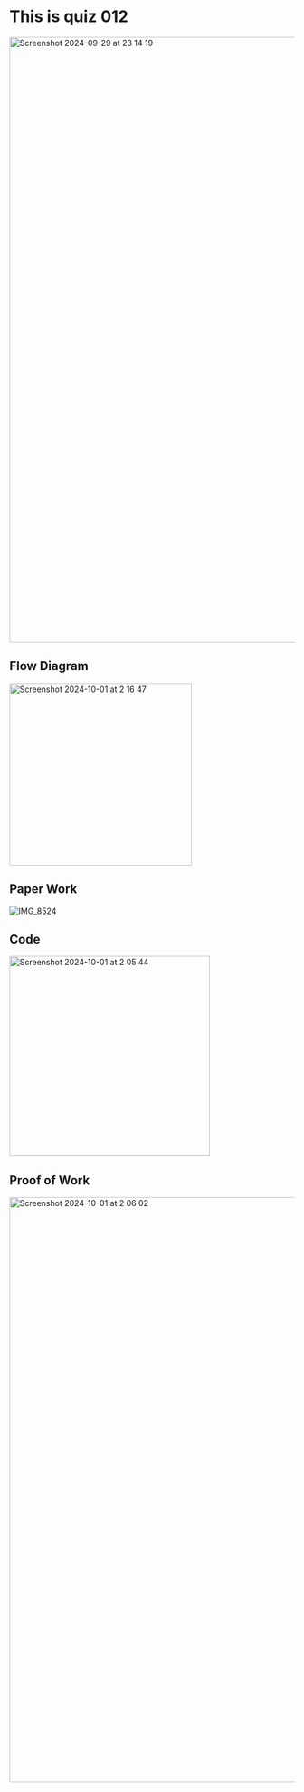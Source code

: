 # This is quiz 012

<img width="1070" alt="Screenshot 2024-09-29 at 23 14 19" src="https://github.com/user-attachments/assets/35e97568-9455-4ada-9a00-e4c770ecba39">



## Flow Diagram

<img width="322" alt="Screenshot 2024-10-01 at 2 16 47" src="https://github.com/user-attachments/assets/b28f8aa2-e0c7-48a9-ae0a-6f003fbd5d71">



## Paper Work

![IMG_8524](https://github.com/user-attachments/assets/40c42345-e295-4255-931e-1231783255c0)



## Code

<img width="354" alt="Screenshot 2024-10-01 at 2 05 44" src="https://github.com/user-attachments/assets/7edfdd40-c917-4cad-b864-fea015164db5">



## Proof of Work

<img width="1034" alt="Screenshot 2024-10-01 at 2 06 02" src="https://github.com/user-attachments/assets/0e3cbd08-aedd-4fc3-bc1f-efdc2780cf9a">
